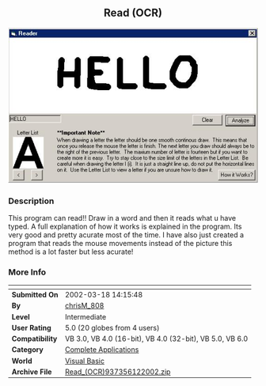 ﻿<div align="center">

## Read \(OCR\)

<img src="PIC20026122221391261.jpg">
</div>

### Description

This program can read!! Draw in a word and then it reads what u have typed. A full explanation of how it works is explained in the program. Its very good and pretty acurate most of the time. I have also just created a program that reads the mouse movements instead of the picture this method is a lot faster but less acurate!
 
### More Info
 


<span>             |<span>
---                |---
**Submitted On**   |2002-03-18 14:15:48
**By**             |[chrisM\_808](https://github.com/Planet-Source-Code/PSCIndex/blob/master/ByAuthor/chrism-808.md)
**Level**          |Intermediate
**User Rating**    |5.0 (20 globes from 4 users)
**Compatibility**  |VB 3\.0, VB 4\.0 \(16\-bit\), VB 4\.0 \(32\-bit\), VB 5\.0, VB 6\.0
**Category**       |[Complete Applications](https://github.com/Planet-Source-Code/PSCIndex/blob/master/ByCategory/complete-applications__1-27.md)
**World**          |[Visual Basic](https://github.com/Planet-Source-Code/PSCIndex/blob/master/ByWorld/visual-basic.md)
**Archive File**   |[Read\_\(OCR\)937356122002\.zip](https://github.com/Planet-Source-Code/chrism-808-read-ocr__1-35774/archive/master.zip)








